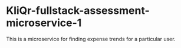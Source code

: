 # KliQr-fullstack-assessment-microservice-1
This is a microservice for finding expense trends for a particular user.
